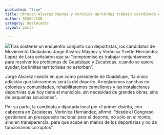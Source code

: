 ```yaml
---
published: "true"
title: Ofrecen Alvarez Máynez y Verónica Hernández trabajo coordinado en materia deportiva
author: REDACCION
category: Destacadas
layout: posts

---
```


![](http://i.imgur.com/pRP23Udm.jpg)Tras sostener un encuentro conjunto con deportistas, los candidatos de Movimiento Ciudadano Jorge Alvarez Máynez y Verónica Yvette Hernández López de Lara señalaron que su “compromiso es trabajar conjuntamente para resolver los problemas de Guadalupe y Zacatecas; cuando se quiere ayudar, los límites territoriales no estorban”.

Jorge Alvarez insistió en que como presidente de Guadalupe, “la única adicción que toleraremos será la del deporte. Arreglaremos canchas en colonias y comunidades, rehabilitaremos camellones y las instalaciones deportivas que hoy tiene el municipio, sin necesidad de grandes obras, sino de pequeñas soluciones”.

Por su parte, la candidata a diputada local por el primer distrito, con cabecera en Zacatecas, Verónica Hernández, afirmó: “desde el Congreso gestionaré un presupuesto racional para el deporte, no sólo en el monto, sino en transparencia, para que acabe en manos de los deportistas y no de funcionarios corruptos”.

